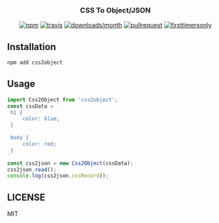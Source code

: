 <p align="center">
  <h3 align="center">CSS To Object/JSON</h3>
  <p align="center">
  <a href="https://www.npmjs.org/package/css2object"><img src="https://img.shields.io/npm/v/css2object.svg?style=flat-square" alt="npm"></a>
  <a href="https://travis-ci.org/ooade/css2object"><img src="https://img.shields.io/travis/ooade/css2object.svg?style=flat-square" alt="travis"></a>
  <a href="https://github.com/ooade/css2object"><img src="https://img.shields.io/npm/dm/css2object.svg?style=flat-square" alt="downloads/month"></a>
  <a href="http://makeapullrequest.com"><img src="https://img.shields.io/badge/PR(s)-welcome-brightgreen.svg?style=flat-square" alt="pullrequest"></a>
  <a href="http://www.firsttimersonly.com"><img src="https://img.shields.io/badge/first--timers--only-friendly-blue.svg?style=flat-square" alt="firsttimersonly"></a>
  </p>
</p>

## Installation

```sh
npm add css2object
```

## Usage

```js
import Css2Object from 'css2object';
const cssData = `
 h1 {
     color: blue;
 }

 body {
     color: red;
 }
`
const css2json = new Css2Object(cssData);
css2json.read();
console.log(css2json.cssRecord));
```

## LICENSE

MIT
